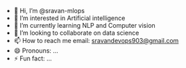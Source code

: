 - 👋 Hi, I’m @sravan-mlops
- 👀 I’m interested in Artificial intelligence
- 🌱 I’m currently learning NLP and Computer vision
- 💞️ I’m looking to collaborate on data science 
- 📫 How to reach me email: sravandevops903@gmail.com
- 😄 Pronouns: ...
- ⚡ Fun fact: ...

<!---
sravan-mlops/sravan-mlops is a ✨ special ✨ repository because its `README.md` (this file) appears on your GitHub profile.
You can click the Preview link to take a look at your changes.
--->
